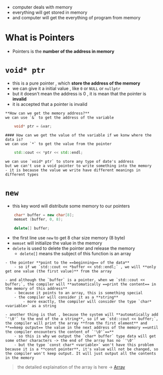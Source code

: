 - computer deals with memory
- everything will get stored in memory
- and computer will get the everything of program from memory
# What is Pointers
- Pointers is the **number of the address in memory**
# `void* ptr`
- this is a pure pointer , which **store the address of the memory**
- we can give it a initial value , like `0` or `NULL` or `nullptr`
- but it doesn't mean the address is 0 , it is mean that the pointer is **invalid**
- it is accepted that a pointer is invalid

```ad-question
**How can we get the memory address?**
we can use `&` to get the address of the variable
```

```Cpp
	void* ptr = &var;
```

```ad-question
#### How can we get the value of the variable if we konw where the data is?
we can use `*` to get the value from the pointer
```

```Cpp
	std::cout << *ptr << std::endl;
```

```ad-attention
we can use `void* ptr` to store any type of date's address
but we can't use a void pointer to write something into the memory
- it is because the value we write have different meanings in different types
```
# `new`
- this key word will distribute some memory to our pointers
```Cpp
	char* buffer = new char[8];
	memset (buffer, 0, 8);

	delete[] buffer;
```
- the first line use `new` to get 8 char size memory (8 byte)
- `memset` will initialize the value in the memory
- `delete` is used to delete the pointer and release the memory
	- `delete[]` means the subject of this function is an array

```ad-attention
- the pointer **point to the ==beginning== of the data**
	- so if we `std::cout << *buffer << std::endl;` , we will **only get one value (the first value)** from the array

- and although the `buffer` is a pointer, when we `std::cout << buffer;`, the compiler will **automatically ==print the content== in the memory of this address**
	- because it points to an array, this is something special
	- the compiler will consider it as a **string**
		- more exactly, the compiler will consider the type `char* <variable>` as a string

- another thing is that , because the system will **automatically add `'\0'` to the end of the a string**, so if we `std::cout << buffer;`, the compiler will print the array **from the first element** and **==keep output== the value in the next address of the memory ==until the compiler encounters the content of `'\0'`==**  
	- so this is why we output the `char* buffer` type data will get some other characters -> the end of the array has no `'\0'`
	- but the type `const char* <variable>` won't have this problem because it is a **const pointer**, it's value will not be changed, so the compiler won't keep output. It will just output all the contents in the memory
```

> the detailed explaination of the array is here -> [Array](11.Array)



